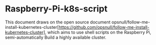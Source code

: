 # Raspberry-Pi-k8s-script
This document draws on the open source document opsnull/follow-me-install-kubernetes-cluster[https://github.com/opsnull/follow-me-install-kubernetes-cluster], which aims to use shell scripts on the Raspberry Pi, semi-automatically Build a highly available cluster.

